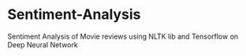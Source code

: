 # Sentiment-Analysis
Sentiment Analysis of Movie reviews using NLTK lib and Tensorflow on Deep Neural Network

